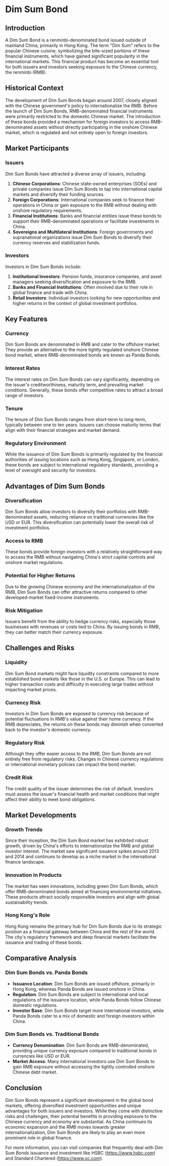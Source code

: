 # Dim Sum Bond

## Introduction

A Dim Sum Bond is a renminbi-denominated bond issued outside of mainland China, primarily in Hong Kong. The term "Dim Sum" refers to the popular Chinese cuisine, symbolizing the bite-sized portions of these financial instruments, which have gained significant popularity in the international markets. This financial product has become an essential tool for both issuers and investors seeking exposure to the Chinese currency, the renminbi (RMB).

## Historical Context

The development of Dim Sum Bonds began around 2007, closely aligned with the Chinese government's policy to internationalize the RMB. Before the launch of Dim Sum Bonds, RMB-denominated financial instruments were primarily restricted to the domestic Chinese market. The introduction of these bonds provided a mechanism for foreign investors to access RMB-denominated assets without directly participating in the onshore Chinese market, which is regulated and not entirely open to foreign investors.

## Market Participants

### Issuers

Dim Sum Bonds have attracted a diverse array of issuers, including:

1. **Chinese Corporations**: Chinese state-owned enterprises (SOEs) and private companies issue Dim Sum Bonds to tap into international capital markets and diversify their funding sources.
2. **Foreign Corporations**: International companies seek to finance their operations in China or gain exposure to the RMB without dealing with onshore regulatory requirements.
3. **Financial Institutions**: Banks and financial entities issue these bonds to support their RMB-denominated operations or facilitate investments in China.
4. **Sovereigns and Multilateral Institutions**: Foreign governments and supranational organizations issue Dim Sum Bonds to diversify their currency reserves and stabilization funds.

### Investors

Investors in Dim Sum Bonds include:

1. **Institutional Investors**: Pension funds, insurance companies, and asset managers seeking diversification and exposure to the RMB.
2. **Banks and Financial Institutions**: Often involved due to their role in global finance and trade with China.
3. **Retail Investors**: Individual investors looking for new opportunities and higher returns in the context of global investment portfolios.

## Key Features

### Currency

Dim Sum Bonds are denominated in RMB and cater to the offshore market. They provide an alternative to the more tightly regulated onshore Chinese bond market, where RMB-denominated bonds are known as Panda Bonds.

### Interest Rates

The interest rates on Dim Sum Bonds can vary significantly, depending on the issuer's creditworthiness, maturity term, and prevailing market conditions. Generally, these bonds offer competitive rates to attract a broad range of investors.

### Tenure

The tenure of Dim Sum Bonds ranges from short-term to long-term, typically between one to ten years. Issuers can choose maturity terms that align with their financial strategies and market demand.

### Regulatory Environment

While the issuance of Dim Sum Bonds is primarily regulated by the financial authorities of issuing locations such as Hong Kong, Singapore, or London, these bonds are subject to international regulatory standards, providing a level of oversight and security for investors.

## Advantages of Dim Sum Bonds

### Diversification

Dim Sum Bonds allow investors to diversify their portfolios with RMB-denominated assets, reducing reliance on traditional currencies like the USD or EUR. This diversification can potentially lower the overall risk of investment portfolios.

### Access to RMB

These bonds provide foreign investors with a relatively straightforward way to access the RMB without navigating China's strict capital controls and onshore market regulations. 

### Potential for Higher Returns

Due to the growing Chinese economy and the internationalization of the RMB, Dim Sum Bonds can offer attractive returns compared to other developed-market fixed-income instruments.

### Risk Mitigation

Issuers benefit from the ability to hedge currency risks, especially those businesses with revenues or costs tied to China. By issuing bonds in RMB, they can better match their currency exposure.

## Challenges and Risks

### Liquidity

Dim Sum Bond markets might face liquidity constraints compared to more established bond markets like those in the U.S. or Europe. This can lead to higher transaction costs and difficulty in executing large trades without impacting market prices.

### Currency Risk

Investors in Dim Sum Bonds are exposed to currency risk because of potential fluctuations in RMB's value against their home currency. If the RMB depreciates, the returns on these bonds may diminish when converted back to the investor's domestic currency.

### Regulatory Risk

Although they offer easier access to the RMB, Dim Sum Bonds are not entirely free from regulatory risks. Changes in Chinese currency regulations or international monetary policies can impact the bond market.

### Credit Risk

The credit quality of the issuer determines the risk of default. Investors must assess the issuer's financial health and market conditions that might affect their ability to meet bond obligations.

## Market Developments

### Growth Trends

Since their inception, the Dim Sum Bond market has exhibited robust growth, driven by China's efforts to internationalize the RMB and global investor interest. The market saw significant issuance spikes around 2013 and 2014 and continues to develop as a niche market in the international finance landscape.

### Innovation in Products

The market has seen innovations, including green Dim Sum Bonds, which offer RMB-denominated bonds aimed at financing environmental initiatives. These products attract socially responsible investors and align with global sustainability trends.

### Hong Kong's Role

Hong Kong remains the primary hub for Dim Sum Bonds due to its strategic position as a financial gateway between China and the rest of the world. The city's regulatory framework and deep financial markets facilitate the issuance and trading of these bonds.

## Comparative Analysis

### Dim Sum Bonds vs. Panda Bonds

- **Issuance Location**: Dim Sum Bonds are issued offshore, primarily in Hong Kong, whereas Panda Bonds are issued onshore in China.
- **Regulation**: Dim Sum Bonds are subject to international and local regulations of the issuance location, while Panda Bonds follow Chinese domestic regulations.
- **Investor Base**: Dim Sum Bonds target more international investors, while Panda Bonds cater to a mix of domestic and foreign investors within China.

### Dim Sum Bonds vs. Traditional Bonds

- **Currency Denomination**: Dim Sum Bonds are RMB-denominated, providing unique currency exposure compared to traditional bonds in currencies like USD or EUR.
- **Market Access**: Many international investors use Dim Sum Bonds to gain RMB exposure without accessing the tightly controlled onshore Chinese debt market.

## Conclusion

Dim Sum Bonds represent a significant development in the global bond markets, offering diversified investment opportunities and unique advantages for both issuers and investors. While they come with distinctive risks and challenges, their potential benefits in providing exposure to the Chinese currency and economy are substantial. As China continues its economic expansion and the RMB moves towards greater internationalization, Dim Sum Bonds are likely to play an even more prominent role in global finance.

For more information, you can visit companies that frequently deal with Dim Sum Bonds issuance and investment like HSBC (https://www.hsbc.com) and Standard Chartered (https://www.sc.com).
